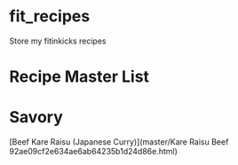 # fit_recipes
Store my fitinkicks recipes

# Recipe Master List 

# Savory 
[Beef Kare Raisu (Japanese Curry)](master/Kare Raisu Beef 92ae09cf2e634ae6ab64235b1d24d86e.html)
